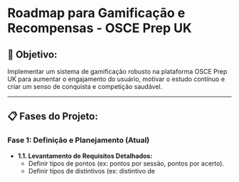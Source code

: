 # Roadmap para Gamificação e Recompensas - OSCE Prep UK

## 🎯 **Objetivo:**
Implementar um sistema de gamificação robusto na plataforma OSCE Prep UK para aumentar o engajamento do usuário, motivar o estudo contínuo e criar um senso de conquista e competição saudável.

---

## 📋 **Fases do Projeto:**

### **Fase 1: Definição e Planejamento (Atual)**
- **1.1. Levantamento de Requisitos Detalhados:**
  - Definir tipos de pontos (ex: pontos por sessão, pontos por acerto).
  - Definir tipos de distintivos (ex: distintivo de 


